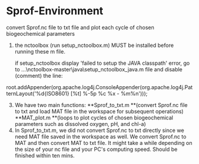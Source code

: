 # Sprof-Environment
convert Sprof.nc file to txt file and plot each cycle of chosen biogeochemical parameters

1. the nctoolbox (run setup_nctoolbox.m) MUST be installed before running these m file.

   if setup_nctoolbox display 'failed to setup the JAVA classpath' error, go to ...\nctoolbox-master\java\setup_nctoolbox_java.m file
   and disable (comment) the line:
   
root.addAppender(org.apache.log4j.ConsoleAppender(org.apache.log4j.PatternLayout('%d{ISO8601} [%t] %-5p %c %x - %m%n')));

3. We have two main functions:
   **Sprof_to_txt.m **(convert Sprof.nc file to txt and load MAT file in the workspace for subsequent operations)
   **MAT_plot.m **(loops to plot cycles of chosen biogeochemical parameters such as dissolved oxygen, pH, and chl-a)
4. In Sprof_to_txt.m, we did not convert Sprof.nc to txt directly since we need MAT file saved in the workspace as well. We convert Sprof.nc to MAT and then convert MAT to txt file. It might take a while depending on the size of your nc file and your PC's computing speed. Should be finished within ten mins. 
